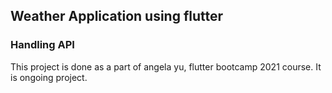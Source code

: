 ## Weather Application using flutter
### Handling API
This project is done as a part of angela yu, flutter bootcamp 2021 course. It is ongoing project.
